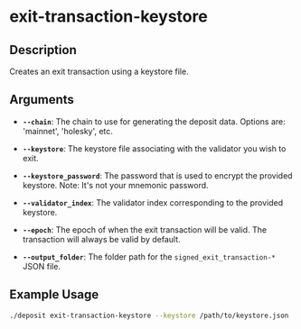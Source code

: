 # exit-transaction-keystore

## Description
Creates an exit transaction using a keystore file.

## Arguments

- **`--chain`**: The chain to use for generating the deposit data. Options are: 'mainnet', 'holesky', etc.

- **`--keystore`**: The keystore file associating with the validator you wish to exit.

- **`--keystore_password`**: The password that is used to encrypt the provided keystore. Note: It's not your mnemonic password.

- **`--validator_index`**: The validator index corresponding to the provided keystore.

- **`--epoch`**: The epoch of when the exit transaction will be valid. The transaction will always be valid by default.

- **`--output_folder`**: The folder path for the `signed_exit_transaction-*` JSON file.


## Example Usage

```sh
./deposit exit-transaction-keystore --keystore /path/to/keystore.json
